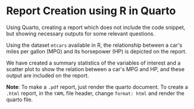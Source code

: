 # Report Creation using R in Quarto

Using Quarto, creating a report which does not include the code snippet, but showing necessary outputs for some relevant questions.

Using the dataset `mtcars` available in R, the relationship between a car's miles per gallon (MPG) and its horsepower (HP) is depicted on the report.

We have created a summary statistics of the variables of interest and a scatter plot to show the relation between a car's MPG and HP, and these output are included on the report.

**Note**: To make a `.pdf` report, just render the quarto document.
          To create a `.html` report, in the `YAML` file header, change `format: html` and render the quarto file.
